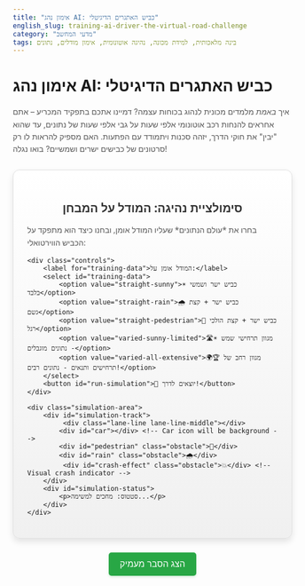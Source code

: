 ```yaml
---
title: "אימון נהג AI: כביש האתגרים הדיגיטלי"
english_slug: training-ai-driver-the-virtual-road-challenge
category: "מדעי המחשב"
tags: בינה מלאכותית, למידת מכונה, נהיגה אוטונומית, אימון מודלים, נתונים
---
```

# אימון נהג AI: כביש האתגרים הדיגיטלי

איך *באמת* מלמדים מכונית לנהוג בכוחות עצמה? דמיינו אתכם בתפקיד המכריע – אתם אחראים להנחות רכב אוטונומי אלפי שעות על גבי אלפי שעות של נתונים, עד שהוא "יבין" את חוקי הדרך, יזהה סכנות ויתמודד עם הפתעות. האם מספיק להראות לו רק סרטונים של כבישים ישרים ושמשיים? בואו נגלה!

<div id="app-container">
    <h2>סימולציית נהיגה: המודל על המבחן</h2>
    <p>בחרו את *עולם הנתונים* שעליו המודל אומן, ובחנו כיצד הוא מתפקד על הכביש הווירטואלי:</p>

    <div class="controls">
        <label for="training-data">המודל אומן על:</label>
        <select id="training-data">
            <option value="straight-sunny">☀️ כביש ישר ושמשי בלבד</option>
            <option value="straight-rain">🌧️ כביש ישר + קצת גשם</option>
            <option value="straight-pedestrian">🚶 כביש ישר + קצת הולכי רגל</option>
            <option value="varied-sunny-limited">🛣️☀️ מגוון תרחישי שמש - נתונים מוגבלים</option>
            <option value="varied-all-extensive">🌍🏆 מגוון רחב של תרחישים ותנאים - נתונים רבים!</option>
        </select>
        <button id="run-simulation">🚗 יוצאים לדרך!</button>
    </div>

    <div class="simulation-area">
        <div id="simulation-track">
             <div class="lane-line lane-line-middle"></div>
            <div id="car"></div> <!-- Car icon will be background -->
            <div id="pedestrian" class="obstacle">🚶</div>
            <div id="rain" class="obstacle">🌧️</div>
             <div id="crash-effect" class="obstacle">💥</div> <!-- Visual crash indicator -->
        </div>
        <div id="simulation-status">
            <p>סטטוס: מחכים למשימה...</p>
        </div>
    </div>
</div>

<style>
#app-container {
    font-family: 'Segoe UI', Tahoma, Geneva, Verdana, sans-serif; /* More modern font */
    max-width: 750px; /* Slightly wider */
    margin: 25px auto;
    padding: 25px;
    border: 1px solid #e0e0e0;
    border-radius: 12px; /* More rounded corners */
    background: linear-gradient(to bottom, #ffffff, #f0f0f0); /* Subtle gradient */
    box-shadow: 0 6px 12px rgba(0, 0, 0, 0.1); /* Softer shadow */
}

h2 {
    color: #333;
    text-align: center;
    margin-bottom: 15px;
}

p {
    color: #555;
    line-height: 1.6;
}

.controls {
    margin-bottom: 25px;
    padding: 15px;
    background-color: #eef; /* Light blueish background */
    border-radius: 8px;
    display: flex; /* Use flexbox for layout */
    align-items: center;
    flex-wrap: wrap; /* Allow wrapping on smaller screens */
    gap: 10px; /* Space between items */
}

.controls label {
    font-weight: bold;
    color: #333;
}

.controls select,
.controls button {
    padding: 10px 15px; /* More padding */
    border: 1px solid #ccc;
    border-radius: 5px; /* Slightly more rounded */
    font-size: 1rem;
    transition: all 0.3s ease; /* Smooth transitions */
}

.controls select {
    background-color: #fff;
    cursor: pointer;
    min-width: 200px; /* Give select box some width */
}

.controls button {
    background-color: #007bff;
    color: white;
    cursor: pointer;
    border: none;
    box-shadow: 0 2px 4px rgba(0, 123, 255, 0.2);
}

.controls button:hover {
    background-color: #0056b3;
    box-shadow: 0 4px 8px rgba(0, 123, 255, 0.3);
    transform: translateY(-1px); /* Slight lift on hover */
}

.controls button:active {
     background-color: #004085;
     transform: translateY(0); /* Press down effect */
}


.simulation-area {
    border: 1px solid #ccc;
    border-radius: 8px;
    padding: 0; /* Remove padding, track handles internal space */
    background-color: #fff;
    overflow: hidden;
    position: relative; /* Needed for absolute positioning within */
    box-shadow: inset 0 0 8px rgba(0,0,0,0.1); /* Inner shadow */
}

#simulation-track {
    width: 100%;
    height: 120px; /* Taller road */
    background-color: #555; /* Dark road color */
    position: relative;
    overflow: hidden;
    border-radius: 8px;
    box-sizing: border-box; /* Include padding in height/width */
    padding: 15px 0; /* Vertical padding to make road area smaller than container */
}

.lane-line {
    position: absolute;
    top: 50%;
    left: 0;
    right: 0;
    height: 4px;
    background: linear-gradient(to right, transparent 0%, white 10%, white 90%, transparent 100%); /* Fading line */
    opacity: 0.8;
    transform: translateY(-50%);
    z-index: 1; /* Below car/obstacles */
    animation: lane-flow 3s linear infinite; /* Make lanes move */
}

@keyframes lane-flow {
    from { background-position: 0% 0; }
    to { background-position: 100% 0; }
}


#car {
    position: absolute;
    bottom: 20px; /* Adjust position relative to new track height */
    left: 10px;
    font-size: 35px; /* Slightly larger */
    z-index: 10; /* Above obstacles */
    transition: left 3s linear, transform 0.3s ease-out; /* Animation for movement, add transform for wobble */
    background-image: url('data:image/svg+xml;utf8,<svg xmlns="http://www.w3.org/2000/svg" viewBox="0 0 24 24"><text y="20" font-size="24" font-family="Arial, sans-serif">🚗</text></svg>'); /* Using data URL for emoji */
    background-size: contain;
    background-repeat: no-repeat;
    width: 35px; /* Set explicit size for emoji */
    height: 35px;
    text-align: center; /* Center content if not using background */
    display: flex; /* Use flex to center emoji if not background */
    justify-content: center;
    align-items: center;
}

/* Car states */
.car-stopped {
    transition: left 1s ease-out !important; /* Faster stop transition */
}

.car-wobble {
    animation: wobble 0.5s ease-in-out infinite alternate; /* Visual rain effect */
}

@keyframes wobble {
    from { transform: translateX(-2px); }
    to { transform: translateX(2px); }
}


.obstacle {
    position: absolute;
    bottom: 20px; /* Adjust position relative to new track height */
    font-size: 35px; /* Match car size */
    z-index: 5; /* Below car */
    display: none; /* Hide by default */
    transition: opacity 0.5s ease-in-out; /* Fade in effect */
}

#pedestrian {
    right: 25%; /* Adjusted position */
}

#rain {
    right: 10%; /* Adjusted position */
}

#crash-effect {
    font-size: 60px; /* Larger explosion */
    color: red;
    right: 0; /* Positioned near where crash happens */
    bottom: 30px;
    z-index: 15; /* Above everything */
    display: none;
}


#simulation-status {
    margin-top: 20px;
    padding: 15px;
    border: 1px dashed #b0b0b0; /* Softer border */
    border-radius: 8px;
    min-height: 50px; /* More space */
    background-color: #f8f8f8; /* Lighter background */
    text-align: center;
    font-weight: bold;
    color: #333;
    transition: background-color 0.5s ease; /* Smooth color changes */
}

/* Status colors */
.status-waiting { color: #555; background-color: #f8f8f8; }
.status-running { color: #007bff; background-color: #eef; }
.status-success { color: #28a745; background-color: #d4edda; border-color: #c3e6cb; }
.status-warning { color: #ffc107; background-color: #fff3cd; border-color: #ffeeba; }
.status-danger { color: #dc3545; background-color: #f8d7da; border-color: #f5c6cb; }


#toggle-explanation {
    display: block; /* Make it a block button */
    width: fit-content; /* Fit to content */
    margin: 20px auto; /* Center button */
    padding: 12px 20px; /* More padding */
    background-color: #28a745;
    color: white;
    border: none;
    border-radius: 5px;
    cursor: pointer;
    font-size: 1rem;
    transition: background-color 0.3s ease, transform 0.1s ease;
    box-shadow: 0 2px 4px rgba(40, 167, 69, 0.2);
}

#toggle-explanation:hover {
    background-color: #218838;
    box-shadow: 0 4px 8px rgba(40, 167, 69, 0.3);
    transform: translateY(-1px);
}

#toggle-explanation:active {
     background-color: #1e7e34;
     transform: translateY(0);
}


#explanation {
    display: none;
    margin-top: 20px;
    padding: 20px;
    border: 1px solid #e0e0e0;
    border-radius: 12px;
    background-color: #f9f9f9;
    line-height: 1.7;
    color: #444;
}

#explanation h2, #explanation h3 {
    color: #333;
    margin-bottom: 10px;
    margin-top: 15px;
}

#explanation ul, #explanation ol {
    margin-bottom: 15px;
}

#explanation li {
    margin-bottom: 8px;
}
</style>

<button id="toggle-explanation">הצג הסבר מעמיק</button>

<div id="explanation">
    <h2>הסבר מעמיק: האמנות והמדע שמאחורי נהיגה אוטונומית</h2>
    <p>הסימולציה שחוויתם ממחישה עיקרון יסוד בעולם ה-AI: איכות וכמות נתוני האימון הם המפתח לביצועים בעולם האמיתי. נהיגה אוטונומית היא אולי הדוגמה המאתגרת והקריטית ביותר לכך, מכיוון שהיא דורשת מהאלגוריתמים לקבל החלטות של שבריר שנייה, שמשפיעות ישירות על בטיחות חיי אדם, וזאת במגוון אינסופי של תרחישים אפשריים.</p>

    <h3>מה הופך רכב לאוטונומי (ולמה AI חיוני)?</h3>
    <p>רכב אוטונומי הוא מערכת מורכבת שמחליפה את הנהג האנושי. זה דורש ממנו לא רק לנווט, אלא "לתפוס" את העולם שסביבו: לזהות מכוניות, הולכי רגל, אופניים, תמרורים, רמזורים, קווי נתיב - בכל תנאי תאורה ומזג אוויר. לאחר מכן, עליו לחזות מה יקרה (האם הולך הרגל יעבור? האם הרכב יאט?), לתכנן את המסלול הבא, ולבצע את פעולות הנהיגה (האצה, בלימה, פנייה). AI, במיוחד בתחומי הראייה הממוחשבת (Computer Vision) ולמידת המכונה (Machine Learning), הוא הכלי המרכזי המאפשר את כל השלבים הללו.</p>

    <h3>מסע הלמידה של נהג ה-AI</h3>
    <p>בדיוק כמו נהג אנושי שצובר ניסיון, מודל AI לומד לנהוג על ידי חשיפה לכמויות אדירות של "ניסיון" בצורת נתונים. הנתונים נאספים מחיישנים מתקדמים (מצלמות, רדאר, לידאר - LiDAR) ברכבים אמיתיים שנוסעים מיליוני קילומטרים, וגם מסימולציות וירטואליות מדויקות. מודלי למידה עמוקה (Deep Learning), לרוב רשתות נוירונים, "מתאמנים" על הנתונים הללו כדי לזהות תבניות מורכבות ולקשר קלט ויזואלי או חיישני לפעולות נהיגה נכונות.</p>

    <h3>מדוע נתוני אימון הם הזהב החדש?</h3>
    <ul>
        <li><strong>מגוון קריטי:</strong> עולם הנהיגה אינו אחיד. הוא כולל כבישים מהירים, רחובות צרים, צמתים מרובי נתיבים, כבישים כפריים, עקיפות מסוכנות, נהגים לא צפויים, הולכי רגל שמקפצים לכביש, בעלי חיים, עבודות בכביש ועוד. ה-AI חייב "לראות" וללמוד מכל התרחישים האפשריים האלה, בתנאי מזג אוויר ותאורה שונים. אם המודל אומן רק על כביש ישר בשמש, הוא פשוט לא יהיה מצויד להתמודד עם גשם, ערפל או הולך רגל פתאומי.</li>
        <li><strong>כמות הכרחית (Big Data):</strong> מודלים עמוקים דורשים מיליארדי נקודות נתונים כדי ללמוד באופן אמין ולהכליל את הידע שלהם למצבים חדשים. ככל שמאגר הנתונים גדול ומגוון יותר, כך המודל מדויק יותר, עמיד יותר, ומסוגל להתמודד עם מגוון רחב יותר של סיטואציות בבטחה.</li>
        <li><strong>איכות שאין להתפשר עליה:</strong> לא מספיק שיהיו נתונים; הם חייבים להיות מתויגים ומעובדים בקפידה. זיהוי מדויק של כל אובייקט בתמונה, סימון גבולות הנתיב, וקישור הפעולה הנכונה למצב – כל אלו דורשים תהליכי תיוג נתונים מורכבים ויקרים, שחיוניים לאימון מוצלח.</li>
    </ul>

    <h3>האתגרים בדרך לאוטונומיה מושלמת</h3>
    <ul>
        <li><strong>"מקרי קצה" (Edge Cases):</strong> התרחישים הלא שגרתיים והנדירים (רכב שנוסע נגד כיוון התנועה, עץ שנופל על הכביש, להקת ברווזים חוצה). קשה ביותר לאסוף מספיק נתונים על מקרים כאלו, אך הם בעלי סיכון גבוה ביותר. פתרון אפשרי הוא יצירת סימולציות מתקדמות שחוזרות ומדמות את המקרים הללו.</li>
        <li><strong>הטיית נתונים (Data Bias):</strong> אם נתוני האימון אינם מייצגים את המציאות המלאה (למשל, אומן רק על תרחישים בצפון אמריקה ולא באסיה, או מתקשה לזהות הולכי רגל עם גוון עור מסוים בלילה כי הנתונים לא כיסו זאת מספיק), המודל יפגין ביצועים גרועים במקומות או תנאים שאינם מיוצגים היטב במאגר.</li>
    </ul>

    <p>הסימולציה היא תזכורת חיה לכלל "Garbage In, Garbage Out" (GIGO) - אם "מכניסים" למודל נתוני אימון ירודים (חסרים, מוטים, לא מגוונים), ה"פלט" - הביצועים שלו - יהיו ירודים ואף מסוכנים. בניית מערכת נהיגה אוטונומית בטוחה ויעילה היא משימה הנדסית ואלגוריתמית עצומה, שעיקרה המרכזי הוא הבטחת נתוני אימון עשירים, מגוונים, איכותיים, וכמותיים, שיאפשרו למודל ה-AI "לחוות" את העולם על כל מורכבותו לפני שהוא יוצא לכביש האמיתי.</p>
</div>

<script>
document.addEventListener('DOMContentLoaded', () => {
    const runButton = document.getElementById('run-simulation');
    const dataSelect = document.getElementById('training-data');
    const car = document.getElementById('car');
    const pedestrian = document.getElementById('pedestrian');
    const rain = document.getElementById('rain');
    const crashEffect = document.getElementById('crash-effect');
    const statusDiv = document.getElementById('simulation-status');
    const explanationDiv = document.getElementById('explanation');
    const toggleButton = document.getElementById('toggle-explanation');
    const track = document.getElementById('simulation-track');

    const startCarLeft = '10px'; // Start position
    const endCarLeft = 'calc(100% - 45px)'; // End position adjusted for car size
    const pedestrianLeft = 'calc(100% - 25% - 20px)'; // Calculate pedestrian position dynamically
    const rainLeft = 'calc(100% - 10% - 20px)'; // Calculate rain position dynamically

    // Set initial obstacle positions dynamically
    pedestrian.style.right = '25%'; // Keep right positioning in CSS for responsiveness
    rain.style.right = '10%';

    function resetSimulation() {
        car.style.left = startCarLeft;
        car.style.transition = 'none'; // Remove transition during reset
        car.classList.remove('car-stopped', 'car-wobble');
        pedestrian.style.display = 'none';
        rain.style.display = 'none';
        crashEffect.style.display = 'none';
        statusDiv.innerHTML = '<p>סטטוס: מחכים למשימה...</p>';
        statusDiv.className = 'status-waiting'; // Reset status class
        // Force reflow to apply transition:none before adding transition back
        void car.offsetWidth;
         car.style.transition = 'left 3s linear, transform 0.3s ease-out'; // Add transition back
    }

    runButton.addEventListener('click', () => {
        resetSimulation(); // Reset before starting new simulation

        const selectedData = dataSelect.value;
        let finalStatusMessage = '';
        let finalStatusClass = '';
        let simulationDuration = 3000; // Base duration for car animation

        statusDiv.innerHTML = '<p>סטטוס: הסימולציה מתחילה...</p>';
        statusDiv.className = 'status-running';

        // Hide obstacles initially and determine which ones should appear based on scenario
        pedestrian.style.display = 'none';
        rain.style.display = 'none';

        // Determine scenario behavior and show obstacles/conditions
        switch (selectedData) {
            case 'straight-sunny':
                // Car moves smoothly to the end
                car.style.left = endCarLeft;
                finalStatusMessage = 'נסיעה חלקה ומוצלחת! 👍 המודל אומן היטב למצב זה.';
                finalStatusClass = 'status-success';
                simulationDuration = 3000;
                break;

            case 'straight-rain':
                // Car moves, rain appears, car wobbles and slows slightly
                rain.style.display = 'block';
                car.classList.add('car-wobble'); // Add wobble effect
                car.style.left = `calc(100% - 20%)`; // Doesn't reach the very end, indicates difficulty
                simulationDuration = 4000; // Takes longer due to difficulty
                finalStatusMessage = '⚠️ אומן רק על ישר, נתקל בגשם! המודל מתקשה להתמודד עם התנאים.';
                finalStatusClass = 'status-warning';
                 car.style.transition = 'left 4s linear, transform 0.3s ease-out'; // Update transition duration
                break;

            case 'straight-pedestrian':
                // Car moves, pedestrian appears, car crashes
                pedestrian.style.display = 'block';
                // Move car towards pedestrian, simulate crash
                const pedestrianPixelLeft = pedestrian.offsetLeft; // Get pixel position
                car.style.left = `${pedestrianPixelLeft - car.offsetWidth / 2}px`; // Move car to pedestrian position minus half its width
                simulationDuration = 2000; // Crash happens relatively fast
                car.style.transition = 'left 2s linear'; // Faster transition to crash spot

                setTimeout(() => {
                     crashEffect.style.left = `${pedestrianPixelLeft - crashEffect.offsetWidth / 3}px`; // Position crash effect near pedestrian
                     crashEffect.style.display = 'block';
                     car.style.display = 'none'; // Hide car after crash
                     statusDiv.innerHTML = '<p>סטטוס: התנגשות! 💥 המודל לא אומן לזהות הולכי רגל.</p>';
                     statusDiv.className = 'status-danger';
                 }, simulationDuration); // Crash happens after car reaches point

                finalStatusMessage = '❌ כישלון קריטי! המודל התנגש בהולך הרגל.';
                finalStatusClass = 'status-danger';

                break;

            case 'varied-sunny-limited':
                // Varied sunny, but limited data. May show pedestrian but react poorly.
                pedestrian.style.display = 'block'; // Obstacle might appear
                 car.style.left = pedestrianLeft; // Move car towards pedestrian
                 simulationDuration = 2500; // Slower due to hesitation
                 car.style.transition = 'left 2.5s linear';

                 setTimeout(() => {
                     // Car stops abruptly near pedestrian, or maybe almost hits
                     car.style.left = `calc(100% - 25% - 40px)`; // Stop just before pedestrian
                     car.classList.add('car-stopped');
                     statusDiv.innerHTML = '<p>סטטוס: זיהה את המכשול, אבל הגיב בחוסר ביטחון...</p>';
                     statusDiv.className = 'status-warning';
                 }, simulationDuration);

                finalStatusMessage = '🟡 ביצועים בינוניים. המודל זיהה חלקית אך עם היסוס.';
                finalStatusClass = 'status-warning';

                break;

            case 'varied-all-extensive':
                // Varied, all conditions, extensive data. Handles obstacles and conditions well.
                pedestrian.style.display = 'block'; // Obstacles are present
                rain.style.display = 'block'; // Conditions are present
                car.classList.add('car-wobble'); // Still wobbles slightly in rain, but controls better
                car.style.left = pedestrianLeft; // Move towards pedestrian point

                simulationDuration = 3500; // Takes time to react and stop
                car.style.transition = 'left 3.5s linear, transform 0.3s ease-out'; // Longer transition

                setTimeout(() => {
                    // Car stops smoothly and correctly before pedestrian
                     car.style.left = `calc(100% - 25% - 40px)`; // Stop correctly before pedestrian
                     car.classList.add('car-stopped');
                     car.classList.remove('car-wobble'); // Stops wobbling when stopped
                     statusDiv.innerHTML = '<p>סטטוס: זיהה והתמודד עם המכשולים והתנאים בהצלחה!</p>';
                     statusDiv.className = 'status-success';
                }, simulationDuration);

                finalStatusMessage = '✅ הצלחה! המודל התמודד מצוין עם מגוון התרחישים.';
                finalStatusClass = 'status-success';

                break;
        }

        // Update final status message and class after the animation/action sequence completes
        // For scenarios that don't involve crashes, wait for the main car movement duration
        if (selectedData !== 'straight-pedestrian') {
             setTimeout(() => {
                 statusDiv.innerHTML += `<p>${finalStatusMessage}</p>`;
                 statusDiv.className = finalStatusClass;
                 car.classList.remove('car-wobble', 'car-stopped'); // Ensure final state removes classes if not already
            }, simulationDuration + 200); // A little extra delay
        } else {
             // Crash scenario handled within its own timeout
             car.style.display = 'block'; // Ensure car is visible before crash sequence starts
        }


    });

    toggleButton.addEventListener('click', () => {
        if (explanationDiv.style.display === 'none') {
            explanationDiv.style.display = 'block';
            toggleButton.textContent = 'הסתר הסבר מעמיק';
        } else {
            explanationDiv.style.display = 'none';
            toggleButton.textContent = 'הצג הסבר מעמיק';
        }
    });

    // Initial reset on load
    resetSimulation();
});
</script>